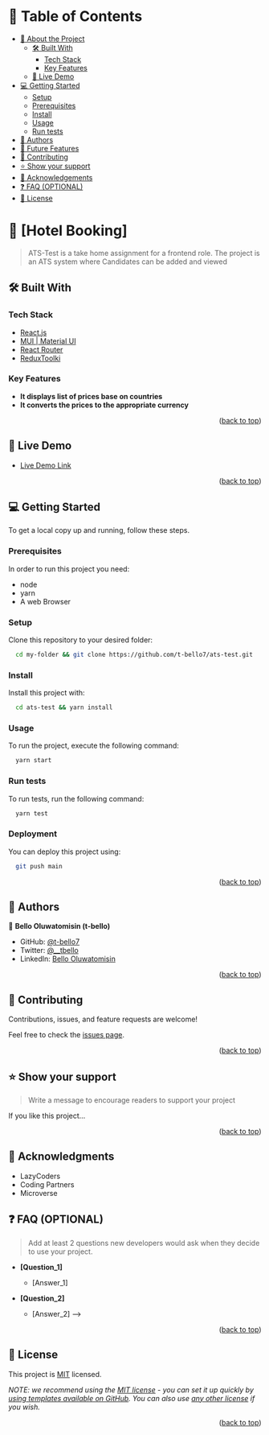 <a name="readme-top"></a>
# 📗 Table of Contents

- [📖 About the Project](#about-project)
  - [🛠 Built With](#built-with)
    - [Tech Stack](#tech-stack)
    - [Key Features](#key-features)
  - [🚀 Live Demo](#live-demo)
- [💻 Getting Started](#getting-started)
  - [Setup](#setup)
  - [Prerequisites](#prerequisites)
  - [Install](#install)
  - [Usage](#usage)
  - [Run tests](#run-tests)
  <!-- - [Deployment](#triangular_flag_on_post-deployment) -->
- [👥 Authors](#authors)
- [🔭 Future Features](#future-features)
- [🤝 Contributing](#contributing)
- [⭐️ Show your support](#support)
- [🙏 Acknowledgements](#acknowledgements)
- [❓ FAQ (OPTIONAL)](#faq)
- [📝 License](#license)

<!-- PROJECT DESCRIPTION -->

# 📖 [Hotel Booking] <a name="about-project"></a>

> ATS-Test is a take home assignment for a frontend role. The project is an ATS system where Candidates can be added and viewed 

## 🛠 Built With <a name="built-with"></a>

### Tech Stack <a name="tech-stack"></a>
  <ul>
    <li><a href="https://reactjs.org/">React.js</a></li>
    <li><a href="https://mui.com/material-ui/">MUI | Material UI</a></li>
    <li><a href="https://reactrouter.com/en/6.3.0">React Router</a></li>
    <li><a href="https://redux.org/">ReduxToolki</a></li>
  </ul>

<!-- Features -->

### Key Features <a name="key-features"></a>

- **It displays list of prices base on countries**
- **It converts the prices to the appropriate currency**

<p align="right">(<a href="#readme-top">back to top</a>)</p>

<!-- LIVE DEMO -->

## 🚀 Live Demo <a name="live-demo"></a>

- [Live Demo Link](https://ats-test.vercel.app/)

<p align="right">(<a href="#readme-top">back to top</a>)</p>

<!-- GETTING STARTED -->

## 💻 Getting Started <a name="getting-started"></a>

To get a local copy up and running, follow these steps.

### Prerequisites

In order to run this project you need:
- node 
- yarn
- A web Browser

### Setup

Clone this repository to your desired folder:

```sh
  cd my-folder && git clone https://github.com/t-bello7/ats-test.git
```

### Install

Install this project with:

```sh
  cd ats-test && yarn install
```

### Usage

To run the project, execute the following command:

```sh
  yarn start
```

### Run tests

To run tests, run the following command:

```sh
  yarn test
```

### Deployment

You can deploy this project using: 

```sh
  git push main
```
<p align="right">(<a href="#readme-top">back to top</a>)</p>

<!-- AUTHORS -->

## 👥 Authors <a name="authors"></a>

👤 **Bello Oluwatomisin (t-bello)**

- GitHub: [@t-bello7](https://github.com/t-bello7)
- Twitter: [@__tbello](https://twitter.com/__tbello)
- LinkedIn: [Bello Oluwatomisin](https://linkedin.com/in/tbello7)

<!-- FUTURE FEATURES -->

<!-- ## 🔭 Future Features <a name="future-features"></a>

- [ ] **It will allow users to book a room.**
- [ ] **It will allows users to give a view hotel and rooms.** -->

<p align="right">(<a href="#readme-top">back to top</a>)</p>

<!-- CONTRIBUTING -->

## 🤝 Contributing <a name="contributing"></a>

Contributions, issues, and feature requests are welcome!

Feel free to check the [issues page](../../issues/).

<p align="right">(<a href="#readme-top">back to top</a>)</p>

<!-- SUPPORT -->

## ⭐️ Show your support <a name="support"></a>

> Write a message to encourage readers to support your project

If you like this project...

<p align="right">(<a href="#readme-top">back to top</a>)</p>

<!-- ACKNOWLEDGEMENTS -->

## 🙏 Acknowledgments <a name="acknowledgements"></a>

<!-- I would like to thank Microverse for giving me the opportunity to work on this project. -->
- LazyCoders
- Coding Partners
- Microverse
<!-- I would like to thank Marten Bjork for the image -->
<!-- https://unsplash.com/photos/n_IKQDCyrG0?utm_source=unsplash&utm_medium=referral&utm_content=creditShareLink -->

<!-- <p align="right">(<a href="#readme-top">back to top</a>)</p>

<!-- FAQ (optional) -->

## ❓ FAQ (OPTIONAL) <a name="faq"></a>

> Add at least 2 questions new developers would ask when they decide to use your project.

- **[Question_1]**

  - [Answer_1]

- **[Question_2]**

  - [Answer_2] -->

<p align="right">(<a href="#readme-top">back to top</a>)</p>

<!-- LICENSE -->

## 📝 License <a name="license"></a>

This project is [MIT](./LICENSE) licensed.

_NOTE: we recommend using the [MIT license](https://choosealicense.com/licenses/mit/) - you can set it up quickly by [using templates available on GitHub](https://docs.github.com/en/communities/setting-up-your-project-for-healthy-contributions/adding-a-license-to-a-repository). You can also use [any other license](https://choosealicense.com/licenses/) if you wish._

<p align="right">(<a href="#readme-top">back to top</a>)</p>